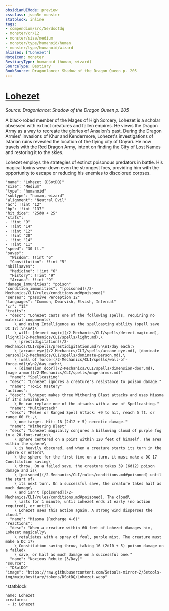 ```yaml
---
obsidianUIMode: preview
cssclass: json5e-monster
statblock: inline
tags:
- compendium/src/5e/dsotdq
- monster/cr/12
- monster/size/medium
- monster/type/humanoid/human
- monster/type/humanoid/wizard
aliases: ["Lohezet"]
NoteIcon: monster
BestiaryType: humanoid (human, wizard)
SourceType: Bestiary
BookSource: Dragonlance: Shadow of the Dragon Queen p. 205
---
```

# [Lohezet](2-Mechanics\CLI\bestiary\npc/lohezet-dsotdq.md)
*Source: Dragonlance: Shadow of the Dragon Queen p. 205*  

A black-robed member of the Mages of High Sorcery, Lohezet is a scholar obsessed with extinct creatures and fallen empires. He views the Dragon Army as a way to recreate the glories of Ansalon's past. During the Dragon Armies' invasions of Khur and Kendermore, Lohezet's investigations of Istarian ruins revealed the location of the flying city of Onyari. He now travels with the Red Dragon Army, intent on finding the City of Lost Names and restoring it to the skies.

Lohezet employs the strategies of extinct poisonous predators in battle. His magical toxins wear down even the strongest foes, providing him with the opportunity to escape or reducing his enemies to discolored corpses.

```statblock
"name": "Lohezet (DSotDQ)"
"size": "Medium"
"type": "humanoid"
"subtype": "human, wizard"
"alignment": "Neutral Evil"
"ac": !!int "12"
"hp": !!int "137"
"hit_dice": "25d8 + 25"
"stats":
- !!int "9"
- !!int "14"
- !!int "12"
- !!int "20"
- !!int "14"
- !!int "11"
"speed": "30 ft."
"saves":
  "Wisdom": !!int "6"
  "Constitution": !!int "5"
"skillsaves":
  "Medicine": !!int "6"
  "History": !!int "9"
  "Arcana": !!int "9"
"damage_immunities": "poison"
"condition_immunities": "[poisoned](/2-Mechanics/CLI/rules/conditions.md#poisoned)"
"senses": "passive Perception 12"
"languages": "Common, Dwarvish, Elvish, Infernal"
"cr": "12"
"traits":
- "desc": "Lohezet casts one of the following spells, requiring no material components\
    \ and using Intelligence as the spellcasting ability (spell save DC 17):\n\nAt\
    \ will: [detect magic](/2-Mechanics/CLI/spells/detect-magic.md), [light](/2-Mechanics/CLI/spells/light.md),\
    \ [prestidigitation](/2-Mechanics/CLI/spells/prestidigitation.md)\n\n1/day each:\
    \ [arcane eye](/2-Mechanics/CLI/spells/arcane-eye.md), [dominate person](/2-Mechanics/CLI/spells/dominate-person.md),\
    \ [wall of force](/2-Mechanics/CLI/spells/wall-of-force.md)\n\n2/day each:\
    \ [dimension door](/2-Mechanics/CLI/spells/dimension-door.md), [mage armor](/2-Mechanics/CLI/spells/mage-armor.md)"
  "name": "Spellcasting"
- "desc": "Lohezet ignores a creature's resistance to poison damage."
  "name": "Toxic Mastery"
"actions":
- "desc": "Lohezet makes three Withering Blast attacks and uses Miasma if it's available.\
    \ He can replace one of the attacks with a use of Spellcasting."
  "name": "Multiattack"
- "desc": "Melee or Ranged Spell Attack: +9 to hit, reach 5 ft. or range 60 ft.,\
    \ one target. Hit: 18 (2d12 + 5) necrotic damage."
  "name": "Withering Blast"
- "desc": "Lohezet magically conjures a billowing cloud of purple fog in a 20-foot-radius\
    \ sphere centered on a point within 120 feet of himself. The area within the sphere\
    \ is heavily obscured, and when a creature starts its turn in the sphere or enters\
    \ the sphere for the first time on a turn, it must make a DC 17 Constitution saving\
    \ throw. On a failed save, the creature takes 39 (6d12) poison damage and is\
    \ [poisoned](/2-Mechanics/CLI/rules/conditions.md#poisoned) until the start of\
    \ its next turn. On a successful save, the creature takes half as much damage\
    \ and isn't [poisoned](/2-Mechanics/CLI/rules/conditions.md#poisoned). The cloud\
    \ lasts for 1 minute, until Lohezet ends it early (no action required), or until\
    \ Lohezet uses this action again. A strong wind disperses the cloud."
  "name": "Miasma (Recharge 4-6)"
"reactions":
- "desc": "When a creature within 60 feet of Lohezet damages him, Lohezet magically\
    \ retaliates with a spray of foul, purple mist. The creature must make a DC 17\
    \ Constitution saving throw, taking 16 (2d10 + 5) poison damage on a failed\
    \ save, or half as much damage on a successful one."
  "name": "Noxious Rebuke (3/Day)"
"source":
- "DSotDQ"
"image": "https://raw.githubusercontent.com/5etools-mirror-2/5etools-img/main/bestiary/tokens/DSotDQ/Lohezet.webp"
```
^statblock

```encounter-table
name: Lohezet
creatures:
 - 1: Lohezet
```